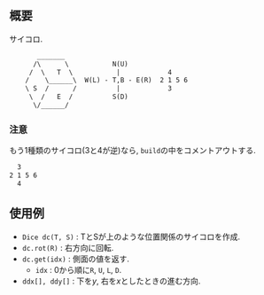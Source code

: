 ## 概要

サイコロ.

```txt
       _______
      /\      \           N(U)
     /  \   T  \           |            4
    /    \______\  W(L) - T,B - E(R)  2 1 5 6
    \ S  /      /          |            3
     \  /   E  /          S(D)
      \/______/
```

### 注意

もう1種類のサイコロ(3と4が逆)なら, `build`の中をコメントアウトする.

```txt
  3
2 1 5 6
  4
```

## 使用例

* `Dice dc(T, S)` : TとSが上のような位置関係のサイコロを作成.
* `dc.rot(R)` : 右方向に回転.
* `dc.get(idx)` : 側面の値を返す.
  * `idx` : 0から順に`R`, `U`, `L`, `D`.
* `ddx[], ddy[]` : 下を$y$, 右を$x$としたときの進む方向.
